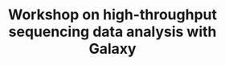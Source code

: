 ---
layout: event-external
title: Workshop on high-throughput sequencing data analysis with Galaxy


external: "https://galaxyproject.org/events/2024-07-22-galaxy-workshop-freiburg/"

description: |
    This course introduces scientists to the data analysis platform Galaxy. The course is a beginner course; there is no requirement of any programming skills.

date_start: 2024-07-22

contributions:
  organisers:
  - kkamieniecka
  - hexhowells
  - nomadscientist

location:
  name: Online

---